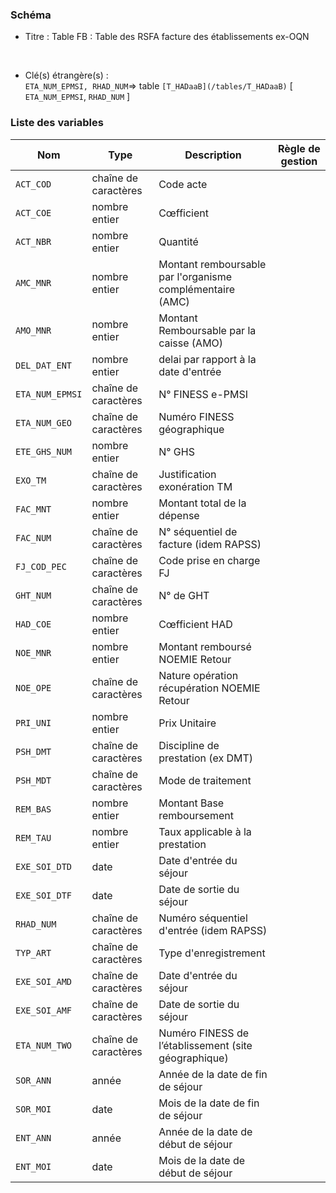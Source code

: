 ### Schéma


- Titre : Table FB : Table des RSFA facture des établissements ex-OQN
<br />



- Clé(s) étrangère(s) : <br />
`ETA_NUM_EPMSI, RHAD_NUM`=> table `[T_HADaaB](/tables/T_HADaaB)` [ `ETA_NUM_EPMSI`, `RHAD_NUM` ]<br />

 
### Liste des variables

Nom | Type | Description | Règle de gestion
-|-|-|-
`ACT_COD`| chaîne de caractères |Code acte||
`ACT_COE`| nombre entier |Cœfficient||
`ACT_NBR`| nombre entier |Quantité||
`AMC_MNR`| nombre entier |Montant remboursable par l'organisme complémentaire (AMC)||
`AMO_MNR`| nombre entier |Montant Remboursable par la caisse (AMO)||
`DEL_DAT_ENT`| nombre entier |delai par rapport à la date d'entrée||
`ETA_NUM_EPMSI`| chaîne de caractères |N° FINESS e-PMSI||
`ETA_NUM_GEO`| chaîne de caractères |Numéro FINESS  géographique||
`ETE_GHS_NUM`| nombre entier |N° GHS||
`EXO_TM`| chaîne de caractères |Justification exonération TM||
`FAC_MNT`| nombre entier |Montant total de la dépense||
`FAC_NUM`| chaîne de caractères |N° séquentiel de facture (idem RAPSS)||
`FJ_COD_PEC`| chaîne de caractères |Code prise en charge FJ||
`GHT_NUM`| chaîne de caractères |N° de GHT||
`HAD_COE`| nombre entier |Cœfficient HAD||
`NOE_MNR`| nombre entier |Montant remboursé NOEMIE Retour||
`NOE_OPE`| chaîne de caractères |Nature opération récupération NOEMIE Retour||
`PRI_UNI`| nombre entier |Prix Unitaire||
`PSH_DMT`| chaîne de caractères |Discipline de prestation (ex DMT)||
`PSH_MDT`| chaîne de caractères |Mode de traitement||
`REM_BAS`| nombre entier |Montant Base remboursement||
`REM_TAU`| nombre entier |Taux applicable à la prestation||
`EXE_SOI_DTD`| date |Date d'entrée du séjour||
`EXE_SOI_DTF`| date |Date de sortie du séjour||
`RHAD_NUM`| chaîne de caractères |Numéro séquentiel d'entrée (idem RAPSS)||
`TYP_ART`| chaîne de caractères |Type d'enregistrement||
`EXE_SOI_AMD`| chaîne de caractères |Date d'entrée du séjour||
`EXE_SOI_AMF`| chaîne de caractères |Date de sortie du séjour||
`ETA_NUM_TWO`| chaîne de caractères |Numéro FINESS de l’établissement (site géographique)||
`SOR_ANN`| année |Année de la date de fin de séjour||
`SOR_MOI`| date |Mois de la date de fin de séjour||
`ENT_ANN`| année |Année de la date de début de séjour||
`ENT_MOI`| date |Mois de la date de début de séjour||